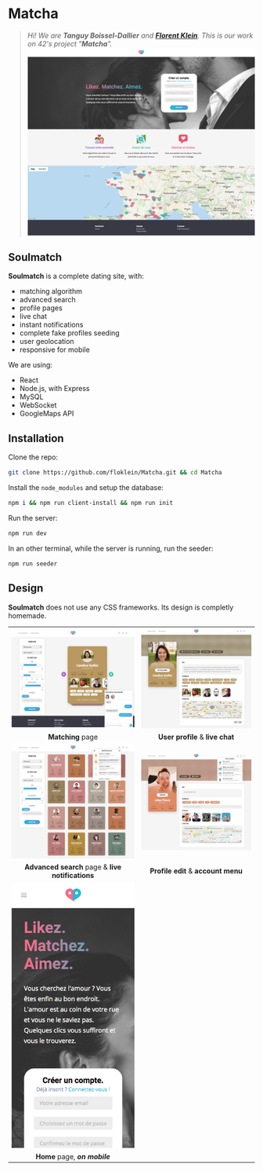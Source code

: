# Matcha

> *Hi! We are **Tanguy Boissel-Dallier** and **[Florent Klein](https://fkle.in/)**. This is our work on 42's project "**Matcha**".*
![home](demo/home.png)

## Soulmatch
**Soulmatch** is a complete dating site, with:
- matching algorithm
- advanced search
- profile pages
- live chat
- instant notifications
- complete fake profiles seeding
- user geolocation
- responsive for mobile

We are using:
- React
- Node.js, with Express
- MySQL
- WebSocket
- GoogleMaps API

## Installation
Clone the repo:
```bash
git clone https://github.com/floklein/Matcha.git && cd Matcha
```

Install the `node_modules` and setup the database:
```bash
npm i && npm run client-install && npm run init
```

Run the server:
```bash
npm run dev
```

In an other terminal, while the server is running, run the seeder:
```bash
npm run seeder
```

## Design
**Soulmatch** does not use any CSS frameworks. Its design is completly homemade.


|                         |                         |
|:-----------------------:|:-----------------------:|
| ![demo](demo/demo1.png) | ![demo](demo/demo2.png) |
| **Matching** page           | **User profile** & **live chat**|
| ![demo](demo/demo3.png) | ![demo](demo/demo4.png) |
| **Advanced search** page & **live notifications**    | **Profile edit** & **account menu** |
| ![demo](demo/demo.png) |  |
| **Home** page, ***on mobile***    | |
